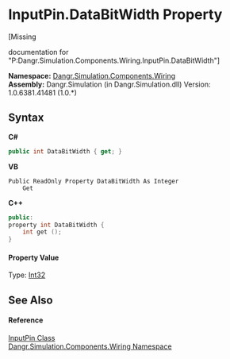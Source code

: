# InputPin.DataBitWidth Property 
 

\[Missing <summary> documentation for "P:Dangr.Simulation.Components.Wiring.InputPin.DataBitWidth"\]

**Namespace:**&nbsp;<a href="N_Dangr_Simulation_Components_Wiring">Dangr.Simulation.Components.Wiring</a><br />**Assembly:**&nbsp;Dangr.Simulation (in Dangr.Simulation.dll) Version: 1.0.6381.41481 (1.0.*)

## Syntax

**C#**<br />
``` C#
public int DataBitWidth { get; }
```

**VB**<br />
``` VB
Public ReadOnly Property DataBitWidth As Integer
	Get
```

**C++**<br />
``` C++
public:
property int DataBitWidth {
	int get ();
}
```


#### Property Value
Type: <a href="http://msdn2.microsoft.com/en-us/library/td2s409d" target="_blank">Int32</a>

## See Also


#### Reference
<a href="T_Dangr_Simulation_Components_Wiring_InputPin">InputPin Class</a><br /><a href="N_Dangr_Simulation_Components_Wiring">Dangr.Simulation.Components.Wiring Namespace</a><br />